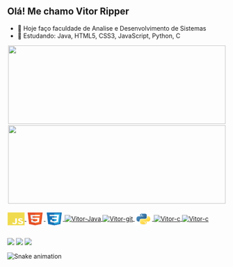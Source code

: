 ## Olá! Me chamo Vitor Ripper

- 🔭 Hoje faço faculdade de Analise e Desenvolvimento de Sistemas
- 🌱 Estudando: Java, HTML5, CSS3, JavaScript, Python, C

<div align="center">
  <a href="https://github.com/vitorripper">
  <img height="180em" width = "500em" src="https://github-readme-stats.vercel.app/api?username=vitorripper&show_icons=true&theme=dark&include_all_commits=true&count_private=true"/>
  <img height="180em" width = "500em" src="https://github-readme-stats.vercel.app/api/top-langs/?username=vitorripper&layout=compact&langs_count=7&theme=dark"/>
</div>
<div style="display: inline_block"><br>
  <img align="center" alt="Vitor-Js" height="30" width="40" src="https://raw.githubusercontent.com/devicons/devicon/master/icons/javascript/javascript-plain.svg">
  <img align="center" alt="Vitor-HTML" height="30" width="40" src="https://raw.githubusercontent.com/devicons/devicon/master/icons/html5/html5-original.svg">
  <img align="center" alt="Vitor-CSS" height="30" width="40" src="https://raw.githubusercontent.com/devicons/devicon/master/icons/css3/css3-original.svg">
  <img align ="center" alt="Vitor-Java" height="30" width="40"
src="https://cdn.jsdelivr.net/gh/devicons/devicon/icons/java/java-original.svg" />
  <img align ="center" alt="Vitor-git" height="30" width="40"
src="https://cdn.jsdelivr.net/gh/devicons/devicon/icons/git/git-original.svg" />
  <img align ="center" alt="Vitor-python" height="30" width="40"
src="https://raw.githubusercontent.com/devicons/devicon/master/icons/python/python-original.svg"/>
  <img align ="center" alt="Vitor-c" height="30" width="40"
src="https://cdn.jsdelivr.net/gh/devicons/devicon/icons/c/c-original.svg"/>
  <img align ="center" alt="Vitor-c" height="30" width="40"
 src="https://cdn.jsdelivr.net/gh/devicons/devicon/icons/react/react-original.svg" />
</div>
   
   ##

<div>
  <a href="https://instagram.com/vitorripper_" target="_blank"><img src="https://img.shields.io/badge/-Instagram-%23E4405F?style=for-the-badge&logo=instagram&logoColor=white" target="_blank"></a>
  <a href = "vitor.ripper24@gmail.com"><img src="https://img.shields.io/badge/-Gmail-%23333?style=for-the-badge&logo=gmail&logoColor=white" target="_blank"></a>
  <a href="https://www.linkedin.com/in/vitor-ripper-9b63951a3/" target="_blank"><img src="https://img.shields.io/badge/-LinkedIn-%230077B5?style=for-the-badge&logo=linkedin&logoColor=white" target="_blank"></a> 
  
  ![Snake animation](https://github.com/vitorripper/vitorripper/blob/output/github-contribution-grid-snake.svg)
  
</div>
